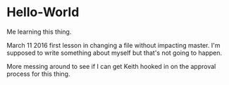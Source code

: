 # Hello-World
Me learning this thing.

March 11 2016 first lesson in changing a file without impacting master.
I'm supposed to write something about myself but that's not going to happen. 

More messing around to see if I can get Keith hooked in on the approval process for this thing.

